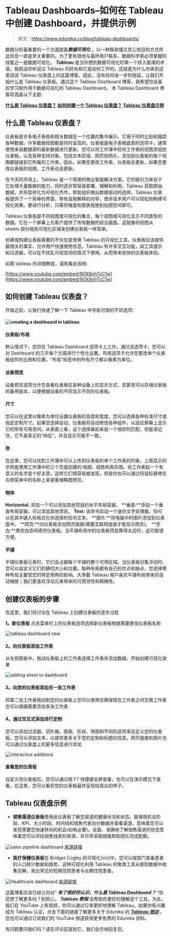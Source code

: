 # Tableau Dashboards–如何在 Tableau 中创建 Dashboard，并提供示例

> 原文：<https://www.edureka.co/blog/tableau-dashboards/>

数据分析最重要的一个方面就是***数据可视化*** 。以一种既易懂又赏心悦目的方式传达信息一直是至关重要的。为了更有效地与最终用户联系，数据科学家必须掌握的技能之一是数据可视化。 ***Tableau*** 是当你想到数据可视化时第一个跃入脑海的术语。我假设你听说过 Tableau 的好处和它是如何工作的，这就是为什么你来到这里阅读 Tableau 仪表盘上的这篇博客。因此，没有任何进一步的拖延，让我们开始什么是 Tableau 仪表板。通过这个 Tableau Dashboard 博客，我希望你会喜欢学习制作用于数据可视化的 Tableau Dashboard。 本 Tableau Dashboard 博客将涵盖以下主题:

[**什么是 Tableau 仪表盘？**](#tableaudashboard) [**如何创建一个 Tableau 仪表盘？**](#create) [**Tableau 仪表盘示例**](#examples)

## **什么是 Tableau 仪表盘？**

仪表板是许多电子表格和相关数据在一个位置的集中展示。它用于同时比较和跟踪各种数据。许多数据视图都是同时呈现的。仪表板是电子表格底部的选项卡，通常使用来自数据源的最新数据进行更新。您可以将工作簿中任何工作表的视图添加到仪表板，以及各种支持对象，包括文本区域、网页和照片。添加到仪表板的每个视图都链接到它所属的工作表。因此，如果您更改工作表，仪表板会更新，如果您更改仪表板的视图，工作表也会更新。

在今天的市场上，Tableau 是一个常用的商业智能解决方案。它的吸引力来自于它处理大量数据的能力，同时还非常容易部署、理解和利用。Tableau 获取原始数据，并将其转化为可视化杰作，帮助组织做出数据驱动的选择。Tableau 仪表板提供了一个简单的界面，带有自我解释的向导，使非技术用户可以轻松地构建可视化效果。要进行分析，只需将维度和图表拖放到绘图空间即可。

Tableau 仪表板是不同视图或可视化的集合，每个视图或可视化显示不同类型的数据。它在一个屏幕上为客户提供了所有数据的综合画面。这就像将视图从 sheets 部分拖到可视化区域来创建仪表板一样简单。

创建或构建仪表板需要的不仅仅是使用 Tableau 的可视化工具。仪表板应该提供最相关的事实，允许用户快速使用信息。Tableau 有许多交互功能，如工具提示和过滤器，可以在不扰乱可视空间的情况下使用，从而带来愉快的仪表板体验。

如需 tableau 的详细教程，请观看此视频:

[https://www.youtube.com/embed/9OX9ohTcC1w](https://www.youtube.com/embed/9OX9ohTcC1w)

## **如何创建 Tableau 仪表盘？**

开始之前，让我们快速了解一下 Tableau 中导航可用的不同选项:

#### **![creating a dashboard in tableau](img/93425fe7ec672d36e36baf77cd6c3037.png)**

#### **仪表板/布局**

默认情况下，您将在 Tableau Dashboard 选项卡上工作，通过该选项卡，您可以对 Dashboard 的几乎每个方面进行个性化设置。布局选项卡允许您更改单个仪表板组件的比例和位置。“布局”标签中的所有尺寸都以像素为单位。

#### **设备预览**

设备预览选项允许您查看仪表板在各种设备上的显示方式，您甚至可以存储仪表板的备用版本，以便根据设备的不同显示不同的仪表板。

#### **尺寸**

您可以在这里以像素为单位设置仪表板的高度和宽度。您可以选择各种标准尺寸或指定定制尺寸。如果您选择自动，仪表板将自动修改各种组件，以适应屏幕上显示它的所有可用空间。从表面上看，这个选择看起来是一个很好的匹配，但是请记住，它不是真正的“响应”，并且显示可能不一致。

#### **张**

在这里，您可以找到工作簿中可以上传到仪表板的单个工作表的列表。上面显示的示例是使用工作簿中的三个页面创建的:地图、趋势和条形图。给工作表起一个有意义的名字是个好主意，这样它们很容易被发现，但是你也可以通过将鼠标悬停在左侧菜单中的名称上来查看缩略图预览。

#### **物体**

**Horizontal:** 添加一个可以添加其他项目的水平布局容器。 **垂直:**添加一个垂直布局容器，可以添加其他项目。 **Text:** 该命令启动一个迷你文字处理器，你可以在其中键入和格式化你选择的任何文本。 **图片:**将电脑中的图片添加到仪表盘中。 **网页:**向仪表板添加网页链接(需要互联网连接才能显示网页)。 **空白:**用空白空间填充仪表板，当平铺布局中的仪表板项目靠得太近时，这可能很方便。

#### **平铺**

平铺仪表板元素时，它们会占据每个平铺的整个可用区域。当仪表板对象浮动时，您可以自定义它们的确切大小和位置。每种布局都有自己的优点和缺点，您选择哪种布局主要受您的特定用例的影响。大多数 Tableau 用户喜欢平铺布局带来的自动缩放；我们更喜欢浮动元素带来的可预测性和精确性。

## **创建仪表板的步骤**

在这里，我们将讨论在 Tableau 上创建仪表板的逐步过程

**1。新仪表板** 点击菜单栏上的仪表板选项选择新仪表板根据需要更改仪表板名称

![ tableau dashboard new](img/49ceb6fa4c8c35febcb554bc70b44d44.png)

#### **2。向仪表板添加工作表**

从左侧面板中，拖动仪表板上的工作表选择工作表并添加数据，开始创建可视化效果

![adding sheet to dashboard](img/c4afae0324f100ea3fdacd9a0d318670.png)

#### **3。向您的仪表板添加另一张工作表**

将第二张工作表拖动到您的仪表板上您可以使用交换按钮在工作表之间交换工作表您可以根据需要添加多张工作表

#### **4。通过交互式添加进行定制**

您可以添加过滤器、切片器、图表、形状、饼图和不同的选项来自定义您的仪表板。您可以添加文本，以提供更多关于您的定制和标题的信息。网页链接和图片也可以通过仪表盘上的更多信息进行添加

![interactive additions](img/2fad926f94585a4bfb1b0fd8405d3a54.png)

#### **查看您的仪表板**

自定义完仪表板后，您可以通过按 F7 快捷键全屏查看，也可以在演示模式下查看。在这里，您可以看到您的仪表板最终呈现给观众的样子。

## **Tableau 仪表盘示例**

*   **销售渠道仪表板**使用此仪表板了解您渠道的健康状况和状态。能够按机会阶段、KPI、大小时段、时间线和销售代表划分数据并查看渠道，意味着您可以发现需要您快速转向的机会(如有必要)。全面、准确地了解销售渠道的状态意味着您可以评估销售线索的来源，并尽早采取措施帮助团队完成配额。

![sales pipeline dashboard](img/d1cf5a4d28a0fc642d5ddd46bfb596ed.png) [来源链接](https://www.tableau.com/learn/articles/sales-dashboards-examples-and-templates)

*   **医疗保健仪表板**在 Bridget Cogley 的可视化(viz)中，您可以按部门查看患者的人口统计数据和趋势。这种可视化利用 Tableau 的聚类工具从医院数据中收集见解，突出常见的短期住院患者与长期住院患者。

![Healthcare dashboard](img/eaa73e7a171bc65585902ced868f83cb.png) [来源链接](https://www.tableau.com/learn/articles/business-intelligence-dashboards-examples)

这篇博客应该已经让你对“ ***有了很好的认识，什么是 Tableau Dashboard？*** “你还想了解更多吗？别担心， ***Tableau 教程*** 会帮助你更好的理解这个工具。为此，我们在 YouTube 上有视频，你可以通过它来更好地理解 Tableau。如果你有兴趣成为 Tableau 认证，点击下面的链接了解更多关于 Edureka 的 ***[Tableau 培训](https://www.edureka.co/tableau-certification-training?gclid=Cj0KCQiAmpyRBhC-ARIsABs2EAqXrunq6pa2u_TRrFmssRv1_nu3aqMbMWGHICxVM_-BB8OSq6QWUqYaAlZ-EALw_wcB)*** 。您也可以通过订阅我们的 YouTube 频道获得更多免费的 Edureka 资料。

有问题要问我们吗？请在评论区提到它，我们会尽快回复您。